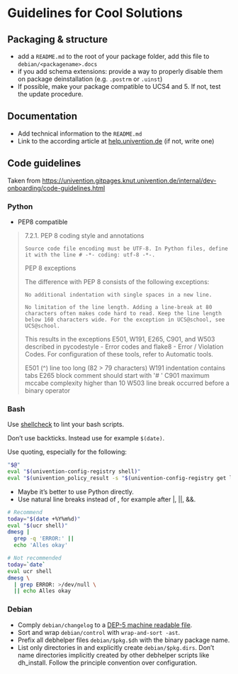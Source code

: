 
# Guidelines for Cool Solutions

## Packaging & structure
* add a `README.md` to the root of your package folder, add this file to `debian/<packagename>.docs`
* if you add schema extensions: provide a way to properly disable them on package deinstallation (e.g. `.postrm` or `.uinst`)
* If possible, make your package compatible to UCS4 and 5. If not, test the update procedure.

## Documentation
* Add technical information to the `README.md`
* Link to the according article at [help.univention.de](https://help.univention.com/c/knowledge-base/cool-solutions/51) (if not, write one)

## Code guidelines

Taken from <https://univention.gitpages.knut.univention.de/internal/dev-onboarding/code-guidelines.html>

### Python

* PEP8 compatible

> 7.2.1. PEP 8 coding style and annotations
>
>     Source code file encoding must be UTF-8. In Python files, define it with the line # -*- coding: utf-8 -*-.
>
> PEP 8 exceptions
>
> The difference with PEP 8 consists of the following exceptions:
>
>     No additional indentation with single spaces in a new line.
>
>     No limitation of the line length. Adding a line-break at 80 characters often makes code hard to read. Keep the line length below 160 characters wide. For the exception in UCS@school, see UCS@school.
>
> This results in the exceptions E501, W191, E265, C901, and W503 described in pycodestyle - Error codes and flake8 - Error / Violation Codes. For configuration of these tools, refer to Automatic tools.
>
> E501 (^)             line too long (82 > 79 characters)
> W191                 indentation contains tabs
> E265                 block comment should start with '# '
> C901                 maximum mccabe complexity higher than 10
> W503                 line break occurred before a binary operator


### Bash

Use [shellcheck](https://www.shellcheck.net/) to lint your bash scripts.

Don’t use backticks. Instead use for example `$(date)`.

Use quoting, especially for the following:

```bash
"$@"
eval "$(univention-config-registry shell)"
eval "$(univention_policy_result -s "$(univention-config-registry get ldap/hostdn)")"
```

* Maybe it’s better to use Python directly.
* Use natural line breaks instead of \, for example after |, ||, &&.

```bash
# Recommend
today="$(date +%Y%m%d)"
eval "$(ucr shell)"
dmesg |
  grep -q 'ERROR:' ||
  echo 'Alles okay'

# Not recommended
today=`date`
eval ucr shell
dmesg \
  | grep ERROR: >/dev/null \
  || echo Alles okay
```


### Debian

* Comply `debian/changelog` to a [DEP-5 machine readable file](https://www.debian.org/doc/packaging-manuals/copyright-format/1.0/).
* Sort and wrap `debian/control` with `wrap-and-sort -ast`.
* Prefix all debhelper files `debian/$pkg.$dh` with the binary package name.
* List only directories in and explicitly create `debian/$pkg.dirs`. Don’t name directories implicitly created by other debhelper scripts like dh_install. Follow the principle convention over configuration.

